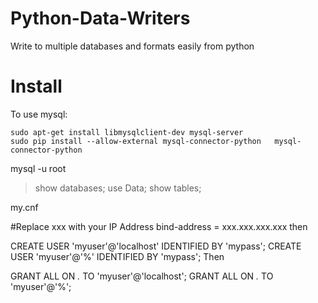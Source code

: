 # Python-Data-Writers
Write to multiple databases and formats easily from python


Install
=======
To use mysql:
```
sudo apt-get install libmysqlclient-dev mysql-server
sudo pip install --allow-external mysql-connector-python   mysql-connector-python
```
mysql -u root
> show databases;
> use Data;
> show tables;

my.cnf

#Replace xxx with your IP Address 
bind-address        = xxx.xxx.xxx.xxx
then

CREATE USER 'myuser'@'localhost' IDENTIFIED BY 'mypass';
CREATE USER 'myuser'@'%' IDENTIFIED BY 'mypass';
Then

GRANT ALL ON *.* TO 'myuser'@'localhost';
GRANT ALL ON *.* TO 'myuser'@'%';


